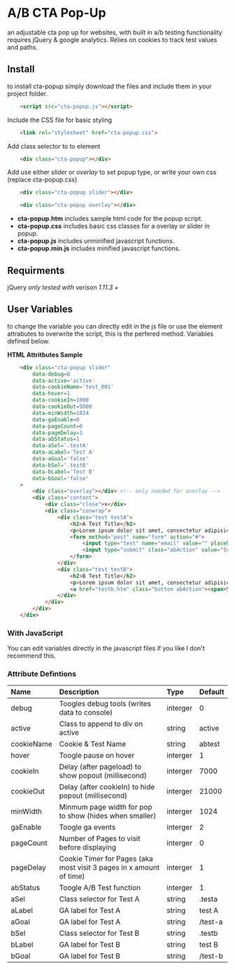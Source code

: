 # A/B CTA Pop-Up
an adjustable cta pop up for websites, with built in a/b testing functionality requires jQuery &amp; google analytics. Relies on cookies to track test values and paths.

## Install

to install cta-popup simply download the files and include them in your project folder.

```html
	<script src="cta-popup.js"></script>
```

Include the CSS file for basic styling

```html
	<link rel="stylesheet" href="cta-popup.css">
```

Add class selector to to element

```html
	<div class="cta-popup"></div>
```

Add use either *slider* or *overlay* to set popup type, or write your own css (replace cta-popup.css)

```html
	<div class="cta-popup slider"></div>
```

```html
	<div class="cta-popup overlay"></div>
```

* **cta-popup.htm** includes sample html code for the popup script.
* **cta-popup.css** includes basic css classes for a overlay or slider in popup.
* **cta-popup.js** includes unminified javascript functions.
* **cta-popup.min.js** includes minified javascript functions.

## Requirments

jQuery *only tested with verison 1.11.3 +*

## User Variables

to change the variable you can directly edit in the js file or use the element attrabutes to overwrite the script, this is the perfered method. Variables defined below.

**HTML Attritbutes Sample**

```html
	<div class="cta-popup slider"
		data-debug=0
		data-active='active'
		data-cookieName='test_001'
		data-hover=1
		data-cookieIn=1000
		data-cookieOut=5000
		data-minWidth=1024
		data-gaEnable=0
		data-pageCount=0
		data-pageDelay=1
		data-abStatus=1
		data-aSel='.testA'
		data-aLabel='Test A'
		data-aGoal='false'
		data-bSel='.testB'
		data-bLabel='Test B'
		data-bGoal='false'
	>
		<div class="overlay"></div> <!-- only needed for overlay -->
		<div class="content">
			<div class="close">x</div>
			<div class="conwrap">
				<div class="test testA">
					<h2>A Test Title</h2>
					<p>Lorem ipsum dolor sit amet, consectetur adipisicing elit, sed do eiusmod tempor incididunt ut labore et dolore magna aliqua.</p>
					<form method="post" name="form" action="#">
						<input type="text" name="email" value="" placeholder="Enter Your Email">
						<input type="submit" class="abAction" value="Submit" id="Submit" name="Submit">
					</form>
				</div>
				<div class="test testB">
					<h2>B Test Title</h2>
					<p>Lorem ipsum dolor sit amet, consectetur adipisicing elit, sed do eiusmod tempor incididunt ut labore et dolore magna aliqua.</p>
					<a href="testb.htm" class="button abAction"><span>Subscribe to Our Newsletter</span></a>
				</div>
			</div>
		</div>
	</div>
```
### With JavaScript

You can edit variables directly in the javascript files if you like I don't recommend this.

### Attribute Defintions

| Name 			| Description 																| Type 		| Default 	|
|:--------------|:--------------------------------------------------------------------------|:----------|:----------|
| debug 		| Toogles debug tools (writes data to console)								| interger 	| 0			|
| active 		| Class to append to div on active											| string 	| active	|
| cookieName 	| Cookie & Test Name														| string 	| abtest	|
| hover 		| Toogle pause on hover														| interger 	| 1			|
| cookieIn 		| Delay (after pageload) to show popout (millisecond) 						| interger 	| 7000		|
| cookieOut 	| Delay (after cookieIn) to hide popout (millisecond) 						| interger 	| 21000		|
| minWidth 		| Minmum page width for pop to show (hides when smaller)					| interger 	| 1024		|
| gaEnable 		| Toogle ga events 															| interger 	| 2			|
| pageCount 	| Number of Pages to visit before displaying								| interger 	| 0			|
| pageDelay 	| Cookie Timer for Pages (aka most visit 3 pages in x amount of time)		| interger 	| 1			|
| abStatus 		| Toogle A/B Test function 													| interger 	| 1			|
| aSel 			| Class selector for Test A 												| string 	| .testa	|
| aLabel 		| GA label for Test A 														| string 	| test A 	|
| aGoal 		| GA label for Test A 														| string 	| /test-a	|
| bSel 			| Class selector for Test B													| string 	| .testb	|
| bLabel 		| GA label for Test B														| string 	| test B	|
| bGoal 		| GA label for Test B														| string 	| /test-b	|